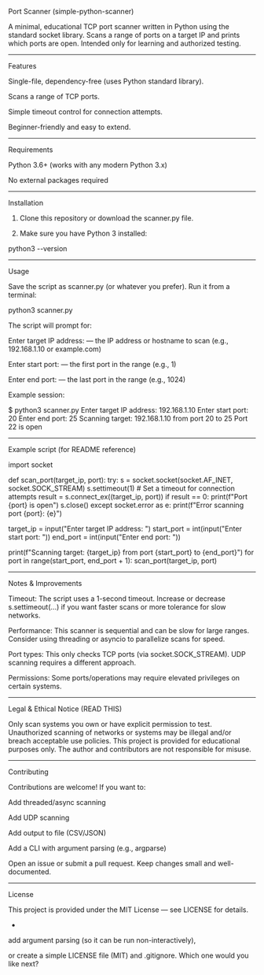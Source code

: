 Port Scanner (simple-python-scanner)

A minimal, educational TCP port scanner written in Python using the standard socket library.
Scans a range of ports on a target IP and prints which ports are open. Intended only for learning and authorized testing.


---

Features

Single-file, dependency-free (uses Python standard library).

Scans a range of TCP ports.

Simple timeout control for connection attempts.

Beginner-friendly and easy to extend.



---

Requirements

Python 3.6+ (works with any modern Python 3.x)

No external packages required



---

Installation

1. Clone this repository or download the scanner.py file.


2. Make sure you have Python 3 installed:



python3 --version


---

Usage

Save the script as scanner.py (or whatever you prefer). Run it from a terminal:

python3 scanner.py

The script will prompt for:

Enter target IP address: — the IP address or hostname to scan (e.g., 192.168.1.10 or example.com)

Enter start port: — the first port in the range (e.g., 1)

Enter end port: — the last port in the range (e.g., 1024)


Example session:

$ python3 scanner.py
Enter target IP address: 192.168.1.10
Enter start port: 20
Enter end port: 25
Scanning target: 192.168.1.10 from port 20 to 25
Port 22 is open


---

Example script (for README reference)

import socket

def scan_port(target_ip, port):
    try:
        s = socket.socket(socket.AF_INET, socket.SOCK_STREAM)
        s.settimeout(1)  # Set a timeout for connection attempts
        result = s.connect_ex((target_ip, port))
        if result == 0:
            print(f"Port {port} is open")
        s.close()
    except socket.error as e:
        print(f"Error scanning port {port}: {e}")

target_ip = input("Enter target IP address: ")
start_port = int(input("Enter start port: "))
end_port = int(input("Enter end port: "))

print(f"Scanning target: {target_ip} from port {start_port} to {end_port}")
for port in range(start_port, end_port + 1):
    scan_port(target_ip, port)


---

Notes & Improvements

Timeout: The script uses a 1-second timeout. Increase or decrease s.settimeout(...) if you want faster scans or more tolerance for slow networks.

Performance: This scanner is sequential and can be slow for large ranges. Consider using threading or asyncio to parallelize scans for speed.

Port types: This only checks TCP ports (via socket.SOCK_STREAM). UDP scanning requires a different approach.

Permissions: Some ports/operations may require elevated privileges on certain systems.



---

Legal & Ethical Notice (READ THIS)

Only scan systems you own or have explicit permission to test. Unauthorized scanning of networks or systems may be illegal and/or breach acceptable use policies. This project is provided for educational purposes only. The author and contributors are not responsible for misuse.


---

Contributing

Contributions are welcome! If you want to:

Add threaded/async scanning

Add UDP scanning

Add output to file (CSV/JSON)

Add a CLI with argument parsing (e.g., argparse)


Open an issue or submit a pull request. Keep changes small and well-documented.


---

License

This project is provided under the MIT License — see LICENSE for details.


-

add argument parsing (so it can be run non-interactively),

or create a simple LICENSE file (MIT) and  .gitignore. Which one would you like next?
